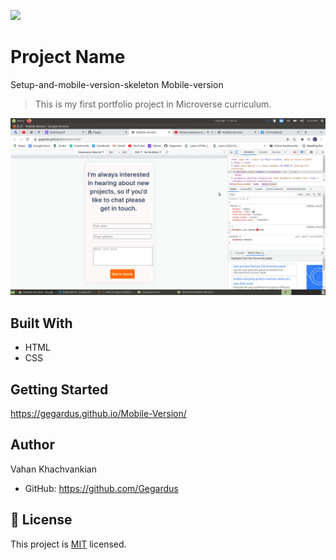 ![](https://img.shields.io/badge/Microverse-blueviolet)

# Project Name

Setup-and-mobile-version-skeleton
Mobile-version

> This is my first portfolio project in Microverse curriculum.

![screenshot](./app_screenshot.png)

## Built With

- HTML
- CSS

## Getting Started

https://gegardus.github.io/Mobile-Version/

## Author

Vahan Khachvankian

- GitHub: https://github.com/Gegardus

## 📝 License

This project is [MIT](./MIT.md) licensed.
